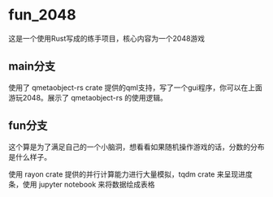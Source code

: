 # fun_2048

这是一个使用Rust写成的练手项目，核心内容为一个2048游戏

## main分支

使用了 qmetaobject-rs crate 提供的qml支持，写了一个gui程序，你可以在上面游玩2048。展示了 qmetaobject-rs 的使用逻辑。

## fun分支

这个算是为了满足自己的一个小脑洞，想看看如果随机操作游戏的话，分数的分布是什么样子。

使用 rayon crate 提供的并行计算能力进行大量模拟，tqdm crate 来呈现进度条，使用 jupyter notebook 来将数据绘成表格